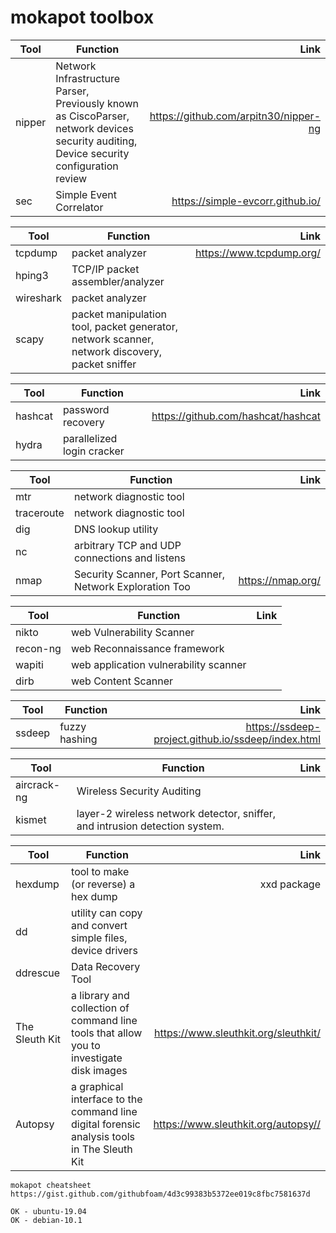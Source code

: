 # mokapot toolbox


| Tool                  | Function            | Link      |
| ---------------------| ---------------------|----------:|
|  nipper              | Network Infrastructure Parser, Previously known as CiscoParser, network devices security auditing, Device security configuration review         | <https://github.com/arpitn30/nipper-ng>   |
|  sec                 | 	Simple Event Correlator   |  <https://simple-evcorr.github.io/>  |


| Tool                  | Function             | Link      |
| --------------------- | ---------------------|----------:|
|  tcpdump              | packet analyzer      | <https://www.tcpdump.org/>   |
|  hping3               | TCP/IP packet assembler/analyzer  |    |
| wireshark             | packet analyzer     |     |
| scapy                 | packet manipulation tool, packet generator, network scanner, network discovery, packet sniffer  |     |

| Tool                  | Function            | Link      |
| --------------------- | ---------------------|----------:|
| hashcat               | password recovery        | <https://github.com/hashcat/hashcat>   |
| hydra                 | parallelized login cracker        |    |

| Tool                 | Function             | Link      |
| ---------------------| ---------------------|----------:|
|  mtr                 | network diagnostic tool  |    |
|  traceroute          | network diagnostic tool  |    |
|  dig          | DNS lookup utility  |    |
|  nc          | arbitrary TCP and UDP connections and listens  |    |
|  nmap                | Security Scanner, Port Scanner, Network Exploration Too | <https://nmap.org/> |

| Tool                  | Function             | Link      |
| --------------------- | ---------------------|----------:|
| nikto                 | web Vulnerability Scanner   |    |
| recon-ng              | web Reconnaissance framework |    |
| wapiti                | web application vulnerability scanner |    |
| dirb                  | web Content Scanner |    |

| Tool                  | Function            | Link      |
| --------------------- | ---------------------|----------:|
| ssdeep                | fuzzy hashing   | <https://ssdeep-project.github.io/ssdeep/index.html>    |

| Tool                  | Function            | Link      |
| ---------------------| ---------------------|----------:|
| aircrack-ng          | Wireless Security Auditing   |     |
| kismet               | layer-2 wireless network detector, sniffer, and intrusion detection system. |     |


| Tool                  | Function            | Link      |
| --------------------- | ---------------------|----------:|
|  hexdump              | tool to make (or reverse) a hex dump  | xxd package  |
|  dd                   | utility can copy and convert simple files, device drivers |    |
|  ddrescue             | Data Recovery Tool |    |
|  The Sleuth Kit       | a library and collection of command line tools that allow you to investigate disk images | <https://www.sleuthkit.org/sleuthkit/>  |
|  Autopsy           | a graphical interface to the command line digital forensic analysis tools in The Sleuth Kit |  <https://www.sleuthkit.org/autopsy//>  |

~~~~
mokapot cheatsheet
https://gist.github.com/githubfoam/4d3c99383b5372ee019c8fbc7581637d

OK - ubuntu-19.04
OK - debian-10.1
~~~~
